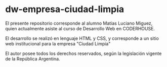 # dw-empresa-ciudad-limpia

El presente repositorio corresponde al alumno Matias Luciano Miguez, quien actualmente asiste al curso de Desarrollo Web en CODERHOUSE.

El desarrollo se realizó en lenguaje HTML y CSS, y corresponde a un sitio web institucional para la empresa "Ciudad Limpia"

El autor posee todos los derechos reservados, según la legislación vigente de la República Argentina.